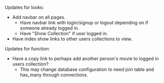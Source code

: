 Updates for looks:
- Add navbar on all pages.
  - Have navbar link with login/signup or logout depending on if someone already logged in.
  - Have "Show Collection" if user logged in.
- Have index show links to other users collections to view.

Updates for function:
- Have a copy link to perhaps add another person's movie to logged in users collection?
    - This may change database configuration to need join table and has_many through connections.
